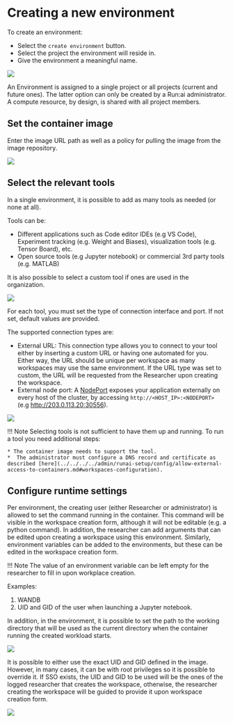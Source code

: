# Creating a new environment

To create an environment:

* Select the `create environment` button.
* Select the project the environment will reside in.
* Give the environment a meaningful name.

![](img/env-proj-select.png)

An Environment is assigned to a single project or all projects (current and future ones). The latter option can only be created by a Run:ai administrator. A compute resource, by design, is shared with all project members.

## Set the container image

Enter the image URL path as well as a policy for pulling the image from the image repository.

![](img/env-image-pull.png)

## Select the relevant tools
In a single environment, it is possible to add as many tools as needed (or none at all).

Tools can be:

* Different applications such as Code editor IDEs (e.g VS Code), Experiment tracking (e.g. Weight and Biases), visualization tools (e.g. Tensor Board), etc.
* Open source tools (e.g Jupyter notebook) or commercial 3rd party tools (e.g. MATLAB)

It is also possible to select a custom tool if ones are used in the organization.

![](img/env-tools.png)


For each tool, you must set the type of connection interface and port. If not set, default values are provided.

The supported connection types are:

* External URL:  This connection type allows you to connect to your tool either by inserting a custom URL or having one automated for you. Either way, the URL should be unique per workspace as many workspaces may use the same environment. If the URL type was set to custom, the URL will be requested from the Researcher upon creating the workspace.
* External node port: A [NodePort](../../../../admin/runai-setup/config/allow-external-access-to-containers.md) exposes your application externally on every host of the cluster, by accessing `http://<HOST_IP>:<NODEPORT>` (e.g http://203.0.113.20:30556).


![](img/env-tool-connect-type.png)

!!! Note
    Selecting tools is not sufficient to have them up and running. To run a tool you need additional steps:

    * The container image needs to support the tool. 
    *  The administrator must configure a DNS record and certificate as described [here](../../../../admin/runai-setup/config/allow-external-access-to-containers.md#workspaces-configuration).
    


## Configure runtime settings

Per environment, the creating user (either Researcher or administrator) is allowed to set the command running in the container. This command will be visible in the workspace creation form, although it will not be editable (e.g. a python command). In addition, the researcher can add arguments that can be edited upon creating a workspace using this environment. Similarly, environment variables can be added to the environments, but these can be edited in the workspace creation form.

!!! Note 
    The value of an environment variable can be left empty for the researcher to fill in upon workplace creation.

Examples:

1. WANDB
2. UID and GID of the user when launching a Jupyter notebook. 

In addition, in the environment, it is possible to set the path to the working directory that will be used as the current directory when the container running the created workload starts.

![](img/env-runtime-settings.png)

It is possible to either use the exact UID and GID defined in the image. However, in many cases, it can be with root privileges so it is possible to override it. If SSO exists, the UID and GID to be used will be the ones of the logged researcher that creates the workspace, otherwise, the researcher creating the workspace will be guided to provide it upon workspace creation form.

![](img/env-uid-override.png)
